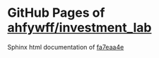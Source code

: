 GitHub Pages of [ahfywff/investment_lab](https://github.com/ahfywff/investment_lab.git)
===
Sphinx html documentation of [fa7eaa4e](https://github.com/ahfywff/investment_lab/tree/fa7eaa4ee0284ecd936b666146783ebf5e0c7fa4)

